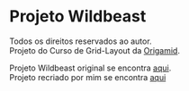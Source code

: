 # Projeto Wildbeast

Todos os direitos reservados ao autor.  
Projeto do Curso de Grid-Layout da [Origamid](https://origamid.com "Site Origamid").

Projeto Wildbeast original se encontra [aqui](https://origamid.com/projetos/wildbeast/ "Site").  
Projeto recriado por mim se encontra [aqui](https://benjamimcs.github.io/html_css/praticas/projeto%20wildbeast/ "Site")